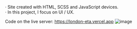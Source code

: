 · Site created with HTML, SCSS and JavaScript devices.</br>
· In this project, I focus on UI / UX.

Code on the live server: https://london-eta.vercel.app
![image](https://user-images.githubusercontent.com/77296221/165513856-85ea6832-23ed-4526-b20b-949bbd9f82a0.png)
